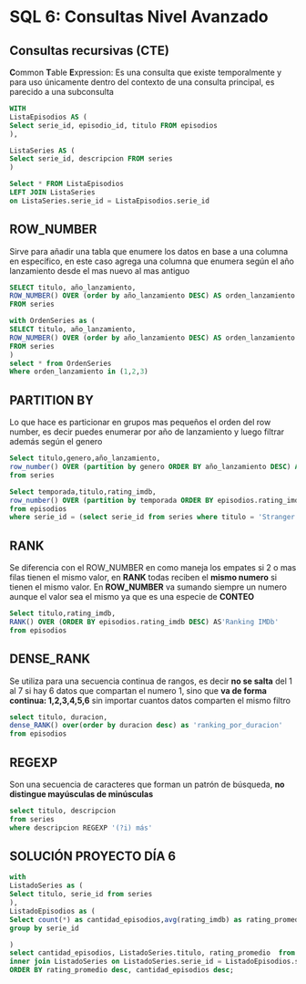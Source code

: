 # SQL 6: Consultas Nivel Avanzado
## Consultas recursivas (CTE)

**C**ommon **T**able **E**xpression: Es una consulta que existe temporalmente y para uso únicamente dentro del contexto de una consulta principal, es parecido a una subconsulta 

```sql
WITH 
ListaEpisodios AS (
Select serie_id, episodio_id, titulo FROM episodios
),

ListaSeries AS (
Select serie_id, descripcion FROM series
)

Select * FROM ListaEpisodios
LEFT JOIN ListaSeries 
on ListaSeries.serie_id = ListaEpisodios.serie_id
```

## ROW_NUMBER

Sirve para añadir una tabla que enumere los datos en base a una columna en específico, en este caso agrega una columna que enumera según el año lanzamiento desde el mas nuevo al mas antiguo

```sql
SELECT titulo, año_lanzamiento,
ROW_NUMBER() OVER (order by año_lanzamiento DESC) AS orden_lanzamiento
FROM series
```

```sql
with OrdenSeries as (
SELECT titulo, año_lanzamiento,
ROW_NUMBER() OVER (order by año_lanzamiento DESC) AS orden_lanzamiento
FROM series
)
select * from OrdenSeries
Where orden_lanzamiento in (1,2,3)
```

## PARTITION BY

Lo que hace es particionar en grupos mas pequeños el orden del row number, es decir puedes enumerar por año de lanzamiento y luego filtrar además según el genero

```sql
Select titulo,genero,año_lanzamiento,
row_number() OVER (partition by genero ORDER BY año_lanzamiento DESC) AS ranking_por_genero
from series
```

```sql
Select temporada,titulo,rating_imdb,
row_number() OVER (partition by temporada ORDER BY episodios.rating_imdb DESC) AS'Ranking IMDb'
from episodios
where serie_id = (select serie_id from series where titulo = 'Stranger Things')
```

## RANK

Se diferencia con el ROW_NUMBER en como maneja los empates si 2 o mas filas tienen el mismo valor, en **RANK** todas reciben el **mismo numero** si tienen el mismo valor. En **ROW_NUMBER** va sumando siempre un numero aunque el valor sea el mismo ya que es una especie de **CONTEO**

```sql
Select titulo,rating_imdb,
RANK() OVER (ORDER BY episodios.rating_imdb DESC) AS'Ranking IMDb'
from episodios
```

## DENSE_RANK

Se utiliza para una secuencia continua de rangos, es decir **no se salta** del 1 al 7 si hay 6 datos que compartan el numero 1, sino que **va de forma continua: 1,2,3,4,5,6** sin importar cuantos datos comparten el mismo filtro

```sql
select titulo, duracion,
dense_RANK() over(order by duracion desc) as 'ranking_por_duracion'
from episodios
```

## REGEXP

Son una secuencia de caracteres que forman un patrón de búsqueda, **no distingue mayúsculas de minúsculas**

```sql
select titulo, descripcion
from series
where descripcion REGEXP '(?i) más'
```

## SOLUCIÓN PROYECTO DÍA 6

```sql
with
ListadoSeries as (
Select titulo, serie_id from series
),
ListadoEpisodios as (
Select count(*) as cantidad_episodios,avg(rating_imdb) as rating_promedio ,serie_id from episodios
group by serie_id

)
select cantidad_episodios, ListadoSeries.titulo, rating_promedio  from ListadoEpisodios
inner join ListadoSeries on ListadoSeries.serie_id = ListadoEpisodios.serie_id
ORDER BY rating_promedio desc, cantidad_episodios desc;
 
```
